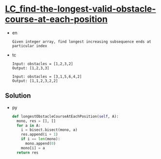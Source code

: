 # [LC_find-the-longest-valid-obstacle-course-at-each-position](https://leetcode.com/problems/find-the-longest-valid-obstacle-course-at-each-position)

* en

  ```en
  Given integer array, find longest increasing subsequence ends at particular index
  ```

* tc

  ```tc
  Input: obstacles = [1,2,3,2]
  Output: [1,2,3,3]

  Input: obstacles = [3,1,5,6,4,2]
  Output: [1,1,2,3,2,2]
  ```

## Solution

* py

  ```py
  def longestObstacleCourseAtEachPosition(self, A):
    mono, res = [], []
    for a in A:
      i = bisect.bisect(mono, a)
      res.append(i + 1)
      if i == len(mono):
        mono.append(0)
      mono[i] = a
    return res
  ```
